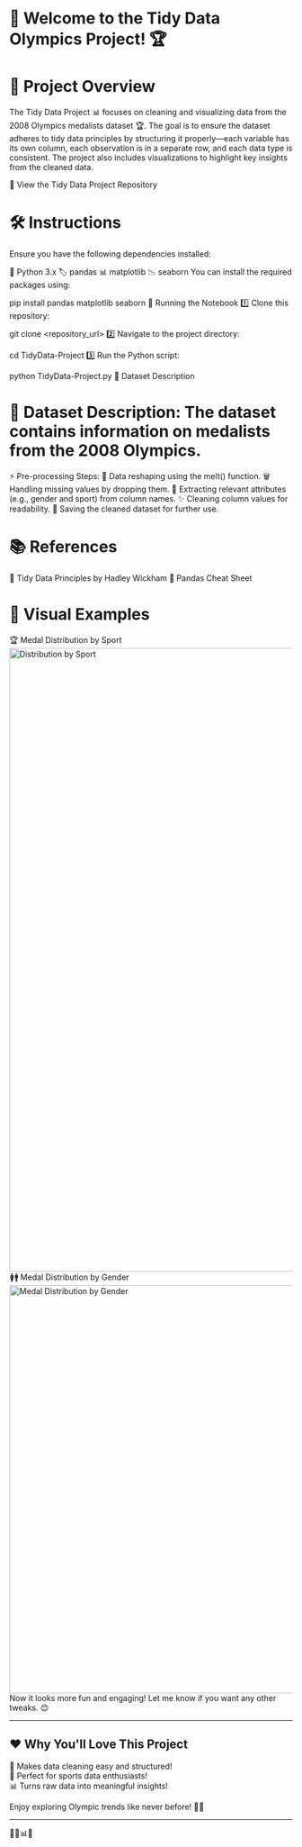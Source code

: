 # 🏅 Welcome to the Tidy Data Olympics Project! 🏆  

# 📌 Project Overview

The Tidy Data Project 📊 focuses on cleaning and visualizing data from the 2008 Olympics medalists dataset 🏆. The goal is to ensure the dataset adheres to tidy data principles by structuring it properly—each variable has its own column, each observation is in a separate row, and each data type is consistent. The project also includes visualizations to highlight key insights from the cleaned data.

🔗 View the Tidy Data Project Repository

# 🛠️ Instructions
Ensure you have the following dependencies installed:

🐍 Python 3.x
🏷️ pandas
📊 matplotlib
📉 seaborn
You can install the required packages using:

pip install pandas matplotlib seaborn
🚀 Running the Notebook
1️⃣ Clone this repository:

git clone <repository_url>
2️⃣ Navigate to the project directory:

cd TidyData-Project
3️⃣ Run the Python script:

python TidyData-Project.py
📂 Dataset Description

# 📌 Dataset Description: The dataset contains information on medalists from the 2008 Olympics.

⚡ Pre-processing Steps:
🔄 Data reshaping using the melt() function.
🗑️ Handling missing values by dropping them.
🏃 Extracting relevant attributes (e.g., gender and sport) from column names.
✨ Cleaning column values for readability.
💾 Saving the cleaned dataset for further use.

# 📚 References
📜 Tidy Data Principles by Hadley Wickham
📝 Pandas Cheat Sheet

# 🎨 Visual Examples
🏆 Medal Distribution by Sport
<img width="1108" alt="Distribution by Sport" src="https://github.com/user-attachments/assets/9fc86f55-120b-475d-be73-131cd0a59076" />
🚺🚹 Medal Distribution by Gender
<img width="725" alt="Medal Distribution by Gender" src="https://github.com/user-attachments/assets/52c67414-3fcc-472f-b271-02e836458c05" />
Now it looks more fun and engaging! Let me know if you want any other tweaks. 😊

---

## ❤️ Why You'll Love This Project  
🌟 Makes data cleaning easy and structured!  
🏅 Perfect for sports data enthusiasts!  
📊 Turns raw data into meaningful insights!  

Enjoy exploring Olympic trends like never before! 🥇🎉  

---
💖🏅📊🎈  

